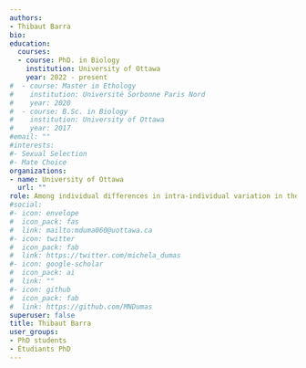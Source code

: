 ```yaml
---
authors:
- Thibaut Barra
bio: 
education:
  courses:
  - course: PhD. in Biology
    institution: University of Ottawa
    year: 2022 - present
#  - course: Master in Ethology
#    institution: Université Sorbonne Paris Nord
#    year: 2020
#  - course: B.Sc. in Biology
#    institution: University of Ottawa
#    year: 2017
#email: ""
#interests:
#- Sexual Selection
#- Mate Choice
organizations:
- name: University of Ottawa
  url: ""
role: Among individual differences in intra-individual variation in the wild, its importance and evolutionary consequences 
#social:
#- icon: envelope
#  icon_pack: fas
#  link: mailto:mduma060@uottawa.ca
#- icon: twitter
#  icon_pack: fab
#  link: https://twitter.com/michela_dumas
#- icon: google-scholar
#  icon_pack: ai
#  link: ""
#- icon: github
#  icon_pack: fab
#  link: https://github.com/MNDumas
superuser: false
title: Thibaut Barra
user_groups:
- PhD students
- Étudiants PhD
---
```


